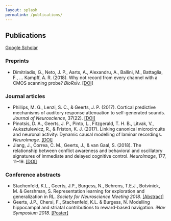 ```yaml
---
layout: splash
permalink: /publications/
---
```



## Publications

[Google Scholar](https://scholar.google.co.uk/citations?user=4xusDVAAAAAJ&hl=en)

### Preprints
- Dimitriadis, G., Neto, J. P., Aarts, A., Alexandru, A., Ballini, M., Battaglia, F., … Kampff, A. R. (2018). Why not record from every channel with a CMOS scanning probe? *BioRxiv.* [[DOI]](https://doi.org/10.1101/275818)

### Journal articles
- Phillips, M. G., Lenzi, S. C., & Geerts, J. P. (2017). Cortical predictive mechanisms of auditory response attenuation to self-generated sounds. *Journal of Neuroscience*, 37(22). [[DOI]](https://doi.org/10.1523/JNEUROSCI.0216-17.2017)
- Pinotsis, D. A., Geerts, J. P., Pinto, L., Fitzgerald, T. H. B., Litvak, V., Auksztulewicz, R., & Friston, K. J. (2017). Linking canonical microcircuits and neuronal activity: Dynamic causal modelling of laminar recordings. *NeuroImage*. [[DOI]](https://doi.org/10.1016/j.neuroimage.2016.11.041)
- Jiang, J., Correa, C. M., Geerts, J., & van Gaal, S. (2018). The relationship between conflict awareness and behavioral and oscillatory signatures of immediate and delayed cognitive control. *NeuroImage*, 177, 11–19. [[DOI]](https://doi.org/10.1016/j.neuroimage.2018.05.007)

### Conference abstracts
- Stachenfeld, K.L., Geerts, J.P., Burgess, N., Behrens, T.E.J., Botvinick, M. & Gershman, S. Representation learning for exploration and generalization in RL. *Society for Neuroscience Meeting 2018*. [[Abstract]](http://www.abstractsonline.com/pp8/?utm_campaign=Membership%2FNeuroscience%202018&utm_source=hs_email&utm_medium=email&utm_content=65738887&_hsenc=p2ANqtz--rQq_RqV7hDCQ8A-xMFgwUBSpinFMufEmw3cynoeNImte-KvqD954OkRgV5ULqWOo08hFLD6P2_2kpAhYv_P9yYGvycgEHRe8IJAvmWL0ob2ems8U&_hsmi=65738887#!/4649/presentation/41523)
- Geerts, J.P., Chersi, F., Stachenfeld, K.L. & Burgess, N. Modelling hippocampal and striatal contributions to reward-based navigation. *iNav Symposium 2018.* [[Poster]](/assets/images/poster.pdf)
